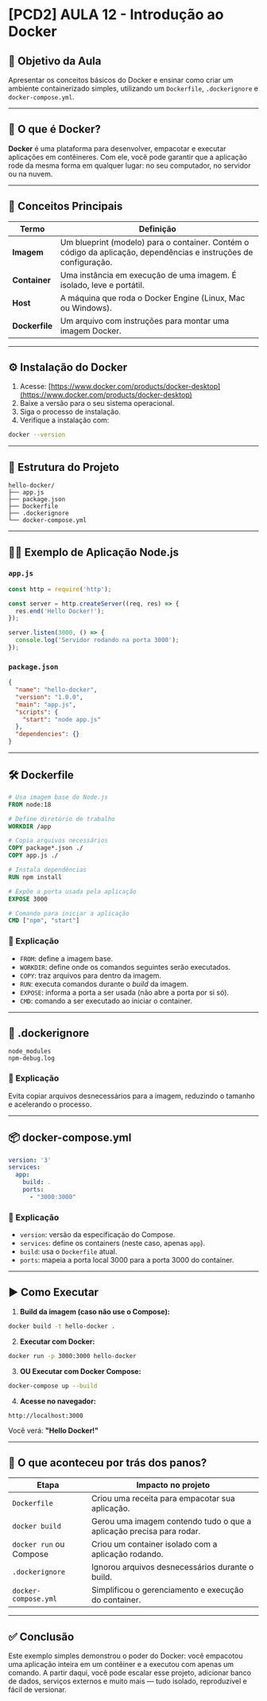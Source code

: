 # [PCD2] AULA 12 - Introdução ao Docker

## 🎯 Objetivo da Aula

Apresentar os conceitos básicos do Docker e ensinar como criar um ambiente containerizado simples, utilizando um `Dockerfile`, `.dockerignore` e `docker-compose.yml`.

---

## 🐳 O que é Docker?

**Docker** é uma plataforma para desenvolver, empacotar e executar aplicações em contêineres. Com ele, você pode garantir que a aplicação rode da mesma forma em qualquer lugar: no seu computador, no servidor ou na nuvem.

---

## 🔑 Conceitos Principais

| Termo          | Definição                                                                                                        |
| -------------- | ---------------------------------------------------------------------------------------------------------------- |
| **Imagem**     | Um blueprint (modelo) para o container. Contém o código da aplicação, dependências e instruções de configuração. |
| **Container**  | Uma instância em execução de uma imagem. É isolado, leve e portátil.                                             |
| **Host**       | A máquina que roda o Docker Engine (Linux, Mac ou Windows).                                                      |
| **Dockerfile** | Um arquivo com instruções para montar uma imagem Docker.                                                         |

---

## ⚙️ Instalação do Docker

1. Acesse: [https://www.docker.com/products/docker-desktop](https://www.docker.com/products/docker-desktop)
2. Baixe a versão para o seu sistema operacional.
3. Siga o processo de instalação.
4. Verifique a instalação com:

```bash
docker --version
```

---

## 📁 Estrutura do Projeto

```
hello-docker/
├── app.js
├── package.json
├── Dockerfile
├── .dockerignore
└── docker-compose.yml
```

---

## 👨‍💻 Exemplo de Aplicação Node.js

### `app.js`

```js
const http = require('http');

const server = http.createServer((req, res) => {
  res.end('Hello Docker!');
});

server.listen(3000, () => {
  console.log('Servidor rodando na porta 3000');
});
```

### `package.json`

```json
{
  "name": "hello-docker",
  "version": "1.0.0",
  "main": "app.js",
  "scripts": {
    "start": "node app.js"
  },
  "dependencies": {}
}
```

---

## 🛠️ Dockerfile

```Dockerfile
# Usa imagem base do Node.js
FROM node:18

# Define diretório de trabalho
WORKDIR /app

# Copia arquivos necessários
COPY package*.json ./
COPY app.js ./

# Instala dependências
RUN npm install

# Expõe a porta usada pela aplicação
EXPOSE 3000

# Comando para iniciar a aplicação
CMD ["npm", "start"]
```

### 💬 Explicação

* `FROM`: define a imagem base.
* `WORKDIR`: define onde os comandos seguintes serão executados.
* `COPY`: traz arquivos para dentro da imagem.
* `RUN`: executa comandos durante o *build* da imagem.
* `EXPOSE`: informa a porta a ser usada (não abre a porta por si só).
* `CMD`: comando a ser executado ao iniciar o container.

---

## 🚫 .dockerignore

```plaintext
node_modules
npm-debug.log
```

### 💬 Explicação

Evita copiar arquivos desnecessários para a imagem, reduzindo o tamanho e acelerando o processo.

---

## 📦 docker-compose.yml

```yaml
version: '3'
services:
  app:
    build: .
    ports:
      - "3000:3000"
```

### 💬 Explicação

* `version`: versão da especificação do Compose.
* `services`: define os containers (neste caso, apenas `app`).
* `build`: usa o `Dockerfile` atual.
* `ports`: mapeia a porta local 3000 para a porta 3000 do container.

---

## ▶️ Como Executar

1. **Build da imagem (caso não use o Compose):**

```bash
docker build -t hello-docker .
```

2. **Executar com Docker:**

```bash
docker run -p 3000:3000 hello-docker
```

3. **OU Executar com Docker Compose:**

```bash
docker-compose up --build
```

4. **Acesse no navegador:**

```
http://localhost:3000
```

Você verá: **"Hello Docker!"**

---

## 🧠 O que aconteceu por trás dos panos?

| Etapa                   | Impacto no projeto                                                   |
| ----------------------- | -------------------------------------------------------------------- |
| `Dockerfile`            | Criou uma receita para empacotar sua aplicação.                      |
| `docker build`          | Gerou uma imagem contendo tudo o que a aplicação precisa para rodar. |
| `docker run` ou Compose | Criou um container isolado com a aplicação rodando.                  |
| `.dockerignore`         | Ignorou arquivos desnecessários durante o build.                     |
| `docker-compose.yml`    | Simplificou o gerenciamento e execução do container.                 |

---

## ✅ Conclusão

Este exemplo simples demonstrou o poder do Docker: você empacotou uma aplicação inteira em um contêiner e a executou com apenas um comando. A partir daqui, você pode escalar esse projeto, adicionar banco de dados, serviços externos e muito mais — tudo isolado, reproduzível e fácil de versionar.

